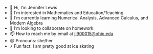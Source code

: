 - 👋 Hi, I’m Jennifer Lewis
- 👀 I’m interested in Mathematics and Education/Teaching
- 🌱 I’m currently learning Numerical Analysis, Advanced Calculus, and Modern Algebra
- 💞️ I’m looking to collaborate on homework
- 📫 How to reach me by email at jl900015@ohio.edu
- 😄 Pronouns: she/her
- ⚡ Fun fact: I am pretty good at ice skating

<!---
jl900015/jl900015 is a ✨ special ✨ repository because its `README.md` (this file) appears on your GitHub profile.
You can click the Preview link to take a look at your changes.
--->
